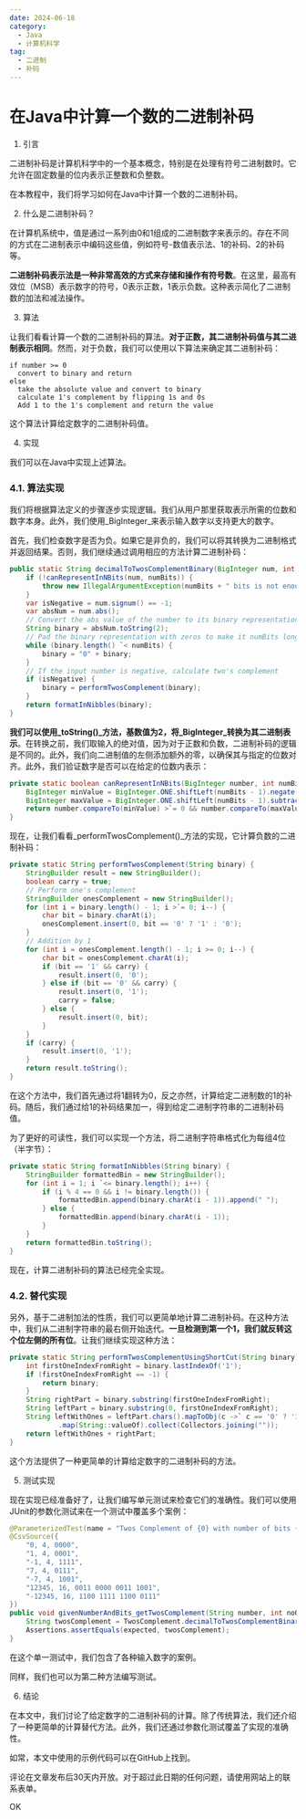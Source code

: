 ```yaml
---
date: 2024-06-18
category:
  - Java
  - 计算机科学
tag:
  - 二进制
  - 补码
---
```


# 在Java中计算一个数的二进制补码

1. 引言

二进制补码是计算机科学中的一个基本概念，特别是在处理有符号二进制数时。它允许在固定数量的位内表示正整数和负整数。

在本教程中，我们将学习如何在Java中计算一个数的二进制补码。

2. 什么是二进制补码？

在计算机系统中，值是通过一系列由0和1组成的二进制数字来表示的。存在不同的方式在二进制表示中编码这些值，例如符号-数值表示法、1的补码、2的补码等。

**二进制补码表示法是一种非常高效的方式来存储和操作有符号数**。在这里，最高有效位（MSB）表示数字的符号，0表示正数，1表示负数。这种表示简化了二进制数的加法和减法操作。

3. 算法

让我们看看计算一个数的二进制补码的算法。**对于正数，其二进制补码值与其二进制表示相同**。然而，对于负数，我们可以使用以下算法来确定其二进制补码：

```
if number >= 0
  convert to binary and return
else
  take the absolute value and convert to binary
  calculate 1's complement by flipping 1s and 0s
  Add 1 to the 1's complement and return the value
```

这个算法计算给定数字的二进制补码值。

4. 实现

我们可以在Java中实现上述算法。

### 4.1. 算法实现

我们将根据算法定义的步骤逐步实现逻辑。我们从用户那里获取表示所需的位数和数字本身。此外，我们使用_BigInteger_来表示输入数字以支持更大的数字。

首先，我们检查数字是否为负。如果它是非负的，我们可以将其转换为二进制格式并返回结果。否则，我们继续通过调用相应的方法计算二进制补码：

```java
public static String decimalToTwosComplementBinary(BigInteger num, int numBits) {
    if (!canRepresentInNBits(num, numBits)) {
        throw new IllegalArgumentException(numBits + " bits is not enough to represent the number " + num);
    }
    var isNegative = num.signum() == -1;
    var absNum = num.abs();
    // Convert the abs value of the number to its binary representation
    String binary = absNum.toString(2);
    // Pad the binary representation with zeros to make it numBits long
    while (binary.length() `< numBits) {
        binary = "0" + binary;
    }
    // If the input number is negative, calculate two's complement
    if (isNegative) {
        binary = performTwosComplement(binary);
    }
    return formatInNibbles(binary);
}
```

**我们可以使用_toString()_方法，基数值为2，将_BigInteger_转换为其二进制表示**。在转换之前，我们取输入的绝对值，因为对于正数和负数，二进制补码的逻辑是不同的。此外，我们向二进制值的左侧添加额外的零，以确保其与指定的位数对齐。此外，我们验证数字是否可以在给定的位数内表示：

```java
private static boolean canRepresentInNBits(BigInteger number, int numBits) {
    BigInteger minValue = BigInteger.ONE.shiftLeft(numBits - 1).negate(); // -2^(numBits-1)
    BigInteger maxValue = BigInteger.ONE.shiftLeft(numBits - 1).subtract(BigInteger.ONE); // 2^(numBits-1) - 1
    return number.compareTo(minValue) >`= 0 && number.compareTo(maxValue) `<= 0;
}
```

现在，让我们看看_performTwosComplement()_方法的实现，它计算负数的二进制补码：

```java
private static String performTwosComplement(String binary) {
    StringBuilder result = new StringBuilder();
    boolean carry = true;
    // Perform one's complement
    StringBuilder onesComplement = new StringBuilder();
    for (int i = binary.length() - 1; i >`= 0; i--) {
        char bit = binary.charAt(i);
        onesComplement.insert(0, bit == '0' ? '1' : '0');
    }
    // Addition by 1
    for (int i = onesComplement.length() - 1; i >= 0; i--) {
        char bit = onesComplement.charAt(i);
        if (bit == '1' && carry) {
            result.insert(0, '0');
        } else if (bit == '0' && carry) {
            result.insert(0, '1');
            carry = false;
        } else {
            result.insert(0, bit);
        }
    }
    if (carry) {
        result.insert(0, '1');
    }
    return result.toString();
}
```

在这个方法中，我们首先通过将1翻转为0，反之亦然，计算给定二进制数的1的补码。随后，我们通过给1的补码结果加一，得到给定二进制字符串的二进制补码值。

为了更好的可读性，我们可以实现一个方法，将二进制字符串格式化为每组4位（半字节）：

```java
private static String formatInNibbles(String binary) {
    StringBuilder formattedBin = new StringBuilder();
    for (int i = 1; i `<= binary.length(); i++) {
        if (i % 4 == 0 && i != binary.length()) {
            formattedBin.append(binary.charAt(i - 1)).append(" ");
        } else {
            formattedBin.append(binary.charAt(i - 1));
        }
    }
    return formattedBin.toString();
}
```

现在，计算二进制补码的算法已经完全实现。

### 4.2. 替代实现

另外，基于二进制加法的性质，我们可以更简单地计算二进制补码。在这种方法中，我们从二进制字符串的最右侧开始迭代。**一旦检测到第一个1，我们就反转这个位左侧的所有位**。让我们继续实现这种方法：

```java
private static String performTwosComplementUsingShortCut(String binary) {
    int firstOneIndexFromRight = binary.lastIndexOf('1');
    if (firstOneIndexFromRight == -1) {
        return binary;
    }
    String rightPart = binary.substring(firstOneIndexFromRight);
    String leftPart = binary.substring(0, firstOneIndexFromRight);
    String leftWithOnes = leftPart.chars().mapToObj(c ->` c == '0' ? '1' : '0')
            .map(String::valueOf).collect(Collectors.joining(""));
    return leftWithOnes + rightPart;
}
```

这个方法提供了一种更简单的计算给定数字的二进制补码的方法。

5. 测试实现

现在实现已经准备好了，让我们编写单元测试来检查它们的准确性。我们可以使用JUnit的参数化测试来在一个测试中覆盖多个案例：

```java
@ParameterizedTest(name = "Twos Complement of {0} with number of bits {1}")
@CsvSource({
    "0, 4, 0000",
    "1, 4, 0001",
    "-1, 4, 1111",
    "7, 4, 0111",
    "-7, 4, 1001",
    "12345, 16, 0011 0000 0011 1001",
    "-12345, 16, 1100 1111 1100 0111"
})
public void givenNumberAndBits_getTwosComplement(String number, int noOfBits, String expected) {
    String twosComplement = TwosComplement.decimalToTwosComplementBinary(new BigInteger(number), noOfBits);
    Assertions.assertEquals(expected, twosComplement);
}
```

在这个单一测试中，我们包含了各种输入数字的案例。

同样，我们也可以为第二种方法编写测试。

6. 结论

在本文中，我们讨论了给定数字的二进制补码的计算。除了传统算法，我们还介绍了一种更简单的计算替代方法。此外，我们还通过参数化测试覆盖了实现的准确性。

如常，本文中使用的示例代码可以在GitHub上找到。

评论在文章发布后30天内开放。对于超过此日期的任何问题，请使用网站上的联系表单。

OK
